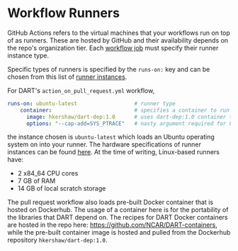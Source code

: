 # Workflow Runners
GitHub Actions refers to the virtual machines that your workflows run on top of as runners. These are hosted by GitHub and their availability depends on the repo's organization tier. Each [workflow job](workflow-jobs.md) must specify their runner instance type.

Specific types of runners is specified by the `runs-on:` key and can be chosen from this list of [runner instances](https://docs.github.com/en/actions/using-github-hosted-runners/about-github-hosted-runners#supported-runners-and-hardware-resources).

For DART's `action_on_pull_request.yml` workflow, 

```yaml
runs-on: ubuntu-latest                  # runner type
    container:                          # specifies a container to run on top of runner
      image: hkershaw/dart-dep:1.0      # uses dart-dep:1.0 container that is pulled from Dockerhub
      options: "--cap-add=SYS_PTRACE"   # nasty argument required for OpenMPI to work correctly in containers
```

the instance chosen is `ubuntu-latest` which loads an Ubuntu operating system on into your runner. The hardware specifications of runner instances can be found [here](https://docs.github.com/en/actions/using-github-hosted-runners/about-github-hosted-runners#supported-runners-and-hardware-resources). At the time of writing, Linux-based runners have:
- 2 x84_64 CPU cores
- 7 GB of RAM
- 14 GB of local scratch storage

The pull request workflow also loads pre-built Docker container that is hosted on Dockerhub. The usage of a container here is for the portability of the libraries that DART depend on. The recipes for DART Docker containers are hosted in the repo here: https://github.com/NCAR/DART-containers, while the pre-built container image is hosted and pulled from the Dockerhub repository `hkershaw/dart-dep:1.0`.
